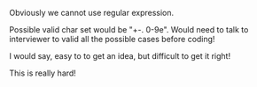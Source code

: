 
Obviously we cannot use regular expression.

Possible valid char set would be "+-. 0-9e". Would need to talk to interviewer to valid all the possible cases before coding!

I would say, easy to to get an idea, but difficult to get it right!

This is really hard!

